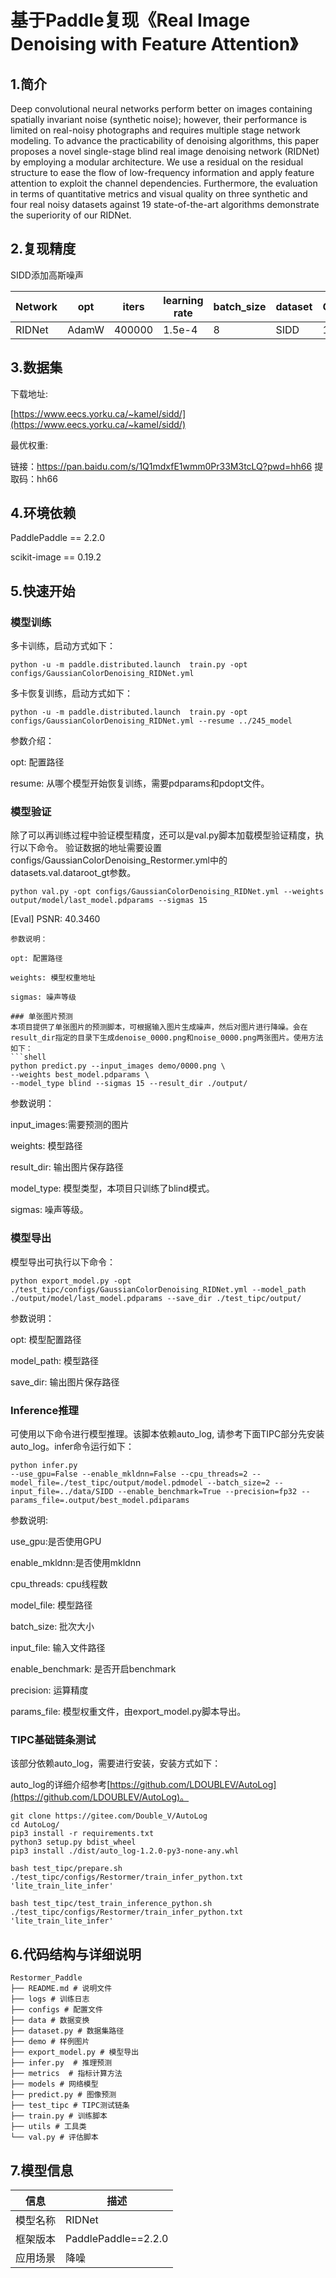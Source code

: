 # 基于Paddle复现《Real Image Denoising with Feature Attention》

## 1.简介

Deep convolutional neural networks perform better on images containing spatially invariant noise (synthetic noise); however, their performance is limited on real-noisy photographs and requires multiple stage network modeling. To advance the practicability of denoising algorithms, this paper proposes a novel single-stage blind real image denoising network (RIDNet) by employing a modular architecture. We use a residual on the residual structure to ease the flow of low-frequency information and apply feature attention to exploit the channel dependencies. Furthermore, the evaluation in terms of quantitative metrics and visual quality on three synthetic and four real noisy datasets against 19 state-of-the-art algorithms demonstrate the superiority of our RIDNet.


## 2.复现精度

SIDD添加高斯噪声

| Network | opt   | iters  | learning rate | batch_size | dataset | GPUS | PSNR    |
| ------- | ----- | ------ | ------------- | ---------- | ------- | ---- | ------- |
| RIDNet  | AdamW | 400000 | 1.5e-4        | 8          | SIDD    | 1    | 40.3460 |


## 3.数据集

下载地址:

[https://www.eecs.yorku.ca/~kamel/sidd/](https://www.eecs.yorku.ca/~kamel/sidd/)


最优权重:

链接：https://pan.baidu.com/s/1Q1mdxfE1wmm0Pr33M3tcLQ?pwd=hh66 
提取码：hh66



## 4.环境依赖

PaddlePaddle == 2.2.0

scikit-image == 0.19.2

## 5.快速开始

### 模型训练

多卡训练，启动方式如下：

```shell
python -u -m paddle.distributed.launch  train.py -opt configs/GaussianColorDenoising_RIDNet.yml 
```

多卡恢复训练，启动方式如下：

```shell
python -u -m paddle.distributed.launch  train.py -opt configs/GaussianColorDenoising_RIDNet.yml --resume ../245_model
```

参数介绍：

opt: 配置路径

resume: 从哪个模型开始恢复训练，需要pdparams和pdopt文件。


### 模型验证

除了可以再训练过程中验证模型精度，还可以是val.py脚本加载模型验证精度，执行以下命令。
验证数据的地址需要设置configs/GaussianColorDenoising_Restormer.yml中的datasets.val.dataroot_gt参数。

```shell
python val.py -opt configs/GaussianColorDenoising_RIDNet.yml --weights output/model/last_model.pdparams --sigmas 15 
```

[Eval] PSNR: 40.3460

```
参数说明：

opt: 配置路径

weights: 模型权重地址

sigmas: 噪声等级

### 单张图片预测
本项目提供了单张图片的预测脚本，可根据输入图片生成噪声，然后对图片进行降噪。会在result_dir指定的目录下生成denoise_0000.png和noise_0000.png两张图片。使用方法如下：
​```shell
python predict.py --input_images demo/0000.png \
--weights best_model.pdparams \
--model_type blind --sigmas 15 --result_dir ./output/
```

参数说明：

input_images:需要预测的图片

weights: 模型路径

result_dir: 输出图片保存路径

model_type: 模型类型，本项目只训练了blind模式。

sigmas: 噪声等级。



### 模型导出

模型导出可执行以下命令：

```shell
python export_model.py -opt ./test_tipc/configs/GaussianColorDenoising_RIDNet.yml --model_path ./output/model/last_model.pdparams --save_dir ./test_tipc/output/
```

参数说明：

opt: 模型配置路径

model_path: 模型路径

save_dir: 输出图片保存路径

### Inference推理

可使用以下命令进行模型推理。该脚本依赖auto_log, 请参考下面TIPC部分先安装auto_log。infer命令运行如下：

```shell
python infer.py
--use_gpu=False --enable_mkldnn=False --cpu_threads=2 --model_file=./test_tipc/output/model.pdmodel --batch_size=2 --input_file=../data/SIDD --enable_benchmark=True --precision=fp32 --params_file=.output/best_model.pdiparams 
```

参数说明:

use_gpu:是否使用GPU

enable_mkldnn:是否使用mkldnn

cpu_threads: cpu线程数

model_file: 模型路径

batch_size: 批次大小

input_file: 输入文件路径

enable_benchmark: 是否开启benchmark

precision: 运算精度

params_file: 模型权重文件，由export_model.py脚本导出。



### TIPC基础链条测试

该部分依赖auto_log，需要进行安装，安装方式如下：

auto_log的详细介绍参考[https://github.com/LDOUBLEV/AutoLog](https://github.com/LDOUBLEV/AutoLog)。

```shell
git clone https://gitee.com/Double_V/AutoLog
cd AutoLog/
pip3 install -r requirements.txt
python3 setup.py bdist_wheel
pip3 install ./dist/auto_log-1.2.0-py3-none-any.whl
```


```shell
bash test_tipc/prepare.sh ./test_tipc/configs/Restormer/train_infer_python.txt 'lite_train_lite_infer'

bash test_tipc/test_train_inference_python.sh ./test_tipc/configs/Restormer/train_infer_python.txt 'lite_train_lite_infer'
```


## 6.代码结构与详细说明

```
Restormer_Paddle
├── README.md # 说明文件
├── logs # 训练日志
├── configs # 配置文件
├── data # 数据变换
├── dataset.py # 数据集路径
├── demo # 样例图片
├── export_model.py # 模型导出
├── infer.py  # 推理预测
├── metrics  # 指标计算方法
├── models # 网络模型
├── predict.py # 图像预测
├── test_tipc # TIPC测试链条
├── train.py # 训练脚本
├── utils # 工具类
└── val.py # 评估脚本

```

## 7.模型信息

| 信息     | 描述                |
| -------- | ------------------- |
| 模型名称 | RIDNet              |
| 框架版本 | PaddlePaddle==2.2.0 |
| 应用场景 | 降噪                |

